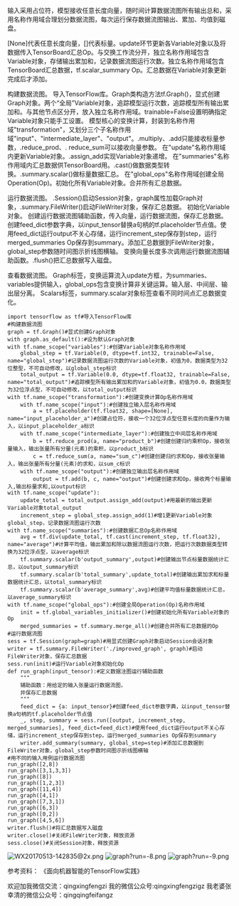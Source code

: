 输入采用占位符，模型接收任意长度向量，随时间计算数据流图所有输出总和，采用名称作用域合理划分数据流图，每次运行保存数据流图输出、累加、均值到磁盘。

[None]代表任意长度向量，[]代表标量。update环节更新各Variable对象以及将数据传入TensorBoard汇总Op。与交换工作流分开，独立名称作用域包含Variable对象，存储输出累加和，记录数据流图运行次数。独立名称作用域包含TensorBoard汇总数据，tf.scalar_summary Op。汇总数据在Variable对象更新完成后才添加。

构建数据流图。
导入TensorFlow库。Graph类构造方法tf.Graph()，显式创建Graph对象。两个“全局”Variable对象，追踪模型运行次数，追踪模型所有输出累加和。与其他节点区分开，放入独立名称作用域。trainable=False设置明确指定Variable对象只能手工设置。
模型核心的变换计算，封装到名称作用域"transformation"，又划分三个子名称作用域"input"、"intermediate_layer"、"output"。.multiply、.add只能接收标量参数，.reduce_prod、. reduce_sum可以接收向量参数。
在"update"名称作用域内更新Variable对象。.assign_add实现Variable对象递增。
在"summaries"名称作用域内汇总数据供TensorBoard用。.cast()做数据类型转换。.summary.scalar()做标量数据汇总。
在"global_ops"名称作用域创建全局Operation(Op)。初始化所有Variable对象。合并所有汇总数据。

运行数据流图。
.Session()启动Session对象，graph属性加载Graph对象，.summary.FileWriter()启动FileWriter对象，保存汇总数据。
初始化Variable对象。
创建运行数据流图辅助函数，传入向量，运行数据流图，保存汇总数据。创建feed_dict参数字典，以input_tensor替换a句柄的tf.placeholder节点值。使用feed_dict运行output不关心存储，运行increment_step保存到step，运行merged_summaries Op保存到summary。添加汇总数据到FileWriter对象，global_step参数随时间图示折线图横轴。
变换向量长度多次调用运行数据流图辅助函数。.flush()把汇总数据写入磁盘。

查看数据流图。
Graph标签，变换运算流入update方框，为summaries、variables提供输入，global_ops包含变换计算非关键运算。输入层、中间层、输出层分离。
Scalars标签，summary.scalar对象标签查看不同时间点汇总数据变化。


    import tensorflow as tf#导入TensorFlow库
    #构建数据流图
    graph = tf.Graph()#显式创建Graph对象
    with graph.as_default():#设为默认Graph对象
    with tf.name_scope("variables"):#创建Variable对象名称作用域
        global_step = tf.Variable(0, dtype=tf.int32, trainable=False, name="global_step")#记录数据流图运行次数的Variable对象，初值为0，数据类型为32位整型，不可自动修改，以global_step标识
        total_output = tf.Variable(0.0, dtype=tf.float32, trainable=False, name="total_output")#追踪模型所有输出累加和的Variable对象，初值为0.0，数据类型为32位浮点型，不可自动修改，以total_output标识
    with tf.name_scope("transformation"):#创建变换计算Op名称作用域
        with tf.name_scope("input"):#创建独立输入层名称作用域
            a = tf.placeholder(tf.float32, shape=[None], name="input_placeholder_a")#创建占位符，接收一个32位浮点型任意长度的向量作为输入，以input_placeholder_a标识
        with tf.name_scope("intermediate_layer"):#创建独立中间层名称作用域
            b = tf.reduce_prod(a, name="product_b")#创建创建归约乘积Op，接收张量输入，输出张量所有分量(元素)的乘积，以product_b标识
            c = tf.reduce_sum(a, name="sum_c")#创建创建归约求和Op，接收张量输入，输出张量所有分量(元素)的求和，以sum_c标识
        with tf.name_scope("output"):#创建独立输出层名称作用域
            output = tf.add(b, c, name="output")#创建创建求和Op，接收两个标量输入,输出标量求和,以output标识
    with tf.name_scope("update"):
        update_total = total_output.assign_add(output)#用最新的输出更新Variable对象total_output
        increment_step = global_step.assign_add(1)#增1更新Variable对象global_step，记录数据流图运行次数
    with tf.name_scope("summaries"):#创建数据汇总Op名称作用域
        avg = tf.div(update_total, tf.cast(increment_step, tf.float32), name="average")#计算平均值，输出累加和除以数据流图运行次数，把运行次数数据类型转换为32位浮点型，以average标识
        tf.summary.scalar(b'output_summary',output)#创建输出节点标量数据统计汇总，以output_summary标识
        tf.summary.scalar(b'total_summary',update_total)#创建输出累加求和标量数据统计汇总，以total_summary标识
        tf.summary.scalar(b'average_summary',avg)#创建平均值标量数据统计汇总，以average_summary标识
    with tf.name_scope("global_ops"):#创建全局Operation(Op)名称作用域
        init = tf.global_variables_initializer()#创建初始化所有Variable对象的Op
        merged_summaries = tf.summary.merge_all()#创建合并所有汇总数据的Op
    #运行数据流图
    sess = tf.Session(graph=graph)#用显式创建Graph对象启动Session会话对象
    writer = tf.summary.FileWriter('./improved_graph', graph)#启动FileWriter对象，保存汇总数据
    sess.run(init)#运行Variable对象初始化Op
    def run_graph(input_tensor):#定义数据注图运行辅助函数
        """
        辅助函数：用给定的输入张量运行数据流图，
        并保存汇总数据
        """
        feed_dict = {a: input_tensor}#创建feed_dict参数字典，以input_tensor替换a句柄的tf.placeholder节点值
        _, step, summary = sess.run([output, increment_step, merged_summaries], feed_dict=feed_dict)#使用feed_dict运行output不关心存储，运行increment_step保存到step，运行merged_summaries Op保存到summary
        writer.add_summary(summary, global_step=step)#添加汇总数据到FileWriter对象，global_step参数时间图示折线图横轴
    #用不同的输入用例运行数据流图
    run_graph([2,8])
    run_graph([3,1,3,3])
    run_graph([8])
    run_graph([1,2,3])
    run_graph([11,4])
    run_graph([4,1])
    run_graph([7,3,1])
    run_graph([6,3])
    run_graph([0,2])
    run_graph([4,5,6])
    writer.flush()#将汇总数据写入磁盘
    writer.close()#关闭FileWriter对象，释放资源
    sess.close()#关闭Session对象，释放资源


![WX20170513-142835@2x.png](http://upload-images.jianshu.io/upload_images/80690-e802d7684dae4f6e.png?imageMogr2/auto-orient/strip%7CimageView2/2/w/1240)
![graph?run=-8.png](http://upload-images.jianshu.io/upload_images/80690-86abeb9a29c9c27b.png?imageMogr2/auto-orient/strip%7CimageView2/2/w/1240)
![graph?run=-9.png](http://upload-images.jianshu.io/upload_images/80690-e9b752d7e8fdae77.png?imageMogr2/auto-orient/strip%7CimageView2/2/w/1240)

参考资料：
《面向机器智能的TensorFlow实践》

欢迎加我微信交流：qingxingfengzi
我的微信公众号:qingxingfengzigz
我老婆张幸清的微信公众号：qingqingfeifangz